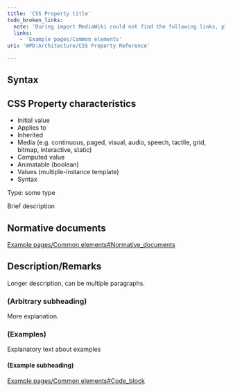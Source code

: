 ```yaml
---
title: 'CSS Property title'
todo_broken_links:
  note: 'During import MediaWiki could not find the following links, please fix and adjust this list.'
  links:
    - 'Example pages/Common elements'
uri: 'WPD:Architecture/CSS Property Reference'

---
```

## Syntax

## CSS Property characteristics

-   Initial value
-   Applies to
-   Inherited
-   Media (e.g. continuous, paged, visual, audio, speech, tactile, grid, bitmap, interactive, static)
-   Computed value
-   Animatable (boolean)
-   Values (multiple-instance template)
-   Syntax

Type: some type

Brief description

## Normative documents

[Example pages/Common elements\#Normative\_documents](/w/index.php?title=Example_pages/Common_elements&action=edit&redlink=1)

## Description/Remarks

Longer description, can be multiple paragraphs.

### (Arbitrary subheading)

More explanation.

### (Examples)

Explanatory text about examples

#### (Example subheading)

[Example pages/Common elements\#Code\_block](/w/index.php?title=Example_pages/Common_elements&action=edit&redlink=1)
